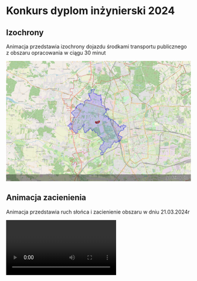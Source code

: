# Konkurs dyplom inżynierski 2024

## Izochrony

Animacja przedstawia izochrony dojazdu środkami transportu publicznego z obszaru opracowania w ciągu 30 minut

![izochrony dojazdu](assets/Animation3.gif)

## Animacja zacienienia

Animacja przedstawia ruch słońca i zacienienie obszaru w dniu 21.03.2024r

<video controls>
  <source src="/assets/film.mp4" type="video/mp4">
</video>